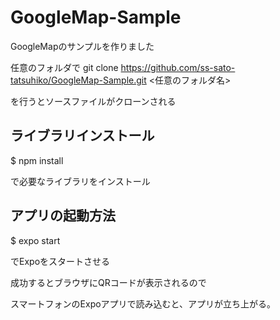 # GoogleMap-Sample
GoogleMapのサンプルを作りました

任意のフォルダで
git clone https://github.com/ss-sato-tatsuhiko/GoogleMap-Sample.git <任意のフォルダ名>

を行うとソースファイルがクローンされる

## ライブラリインストール

$ npm install

で必要なライブラリをインストール

## アプリの起動方法

$ expo start

でExpoをスタートさせる

成功するとブラウザにQRコードが表示されるので

スマートフォンのExpoアプリで読み込むと、アプリが立ち上がる。


